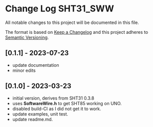 # Change Log SHT31_SWW

All notable changes to this project will be documented in this file.

The format is based on [Keep a Changelog](http://keepachangelog.com/)
and this project adheres to [Semantic Versioning](http://semver.org/).


## [0.1.1] - 2023-07-23
- update documentation
- minor edits


## [0.1.0] - 2023-03-23
- initial version, derives from SHT31 0.3.8
- uses **SoftwareWire.h** to get SHT85 working on UNO.
- disabled build-CI as I did not get it to work. 
- update examples, unit test.
- update readme.md.
